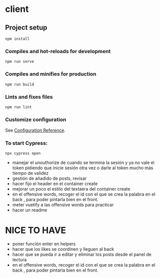 # client

## Project setup
```
npm install
```

### Compiles and hot-reloads for development
```
npm run serve
```

### Compiles and minifies for production
```
npm run build
```

### Lints and fixes files
```
npm run lint
```

### Customize configuration
See [Configuration Reference](https://cli.vuejs.org/config/).

### To start Cypress:
`npx cypress open`

- manejar el unouthorize de cuando se termina la sesión y ya no vale el token pidiendo que inicie sesión otra vez o darle al token mucho más tiempo de validez
- gestión de añadido de posts, revisar
- hacer fijo el header en el container create
- mejorar un poco el estilo del textaera del container create
- en el offensive words, recoger el id con el que se crea la palabra en el back , para poder pintarla bien en el front.
- meter vuetify a las offensive words para practicar
- hacer un readme
# NICE TO HAVE
- poner función enter en helpers
- hacer que los likes se coordinen y lleguen al back
- hacer que se pueda ir a editar y eliminar los posts desde el panel de lectura
- en el offensive words, recoger el id con el que se crea la palabra en el back , para poder pintarla bien en el front.

